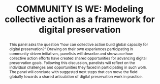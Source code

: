 ---
abstract: This panel asks the question “how can collective action build global capacity
  for digital preservation?” Drawing on their own experiences participating in community-driven
  initiatives, panelists will describe and showcase how collective action efforts
  have created shared opportunities for advancing digital preservation goals.  Following
  this discussion, panelists will reflect on the individual challenges and opportunities
  they faced in participating in such work. The panel will conclude with suggested
  next steps that can move the field globally towards a shared articulation of digital
  preservation work in practice.
creators:
- Chassanoff, Alexandra
- Erdman, Stacey
- Farrell, Jess
- Goethals, Andrea
- McMeekin, Sharon
- Narlock, Mikala
- Wang, Hannah
date: null
document_url: https://www.ideals.illinois.edu/items/128285/bitstreams/428935/data.pdf
grand_parent: iPRES
institutions: []
keywords:
- best practices
- education
- collaboration
- shared research
landing_page_url: https://hdl.handle.net/2142/121081
language: eng
layout: publication
license: CC-BY 4.0 International
notes_url: null
parent: iPRES 2023
presentation_url: null
publication_type: paper
size: null
source_name: iPRES
title: 'COMMUNITY IS WE: Modeling collective action as a framework for digital preservation'
year: 2023
---